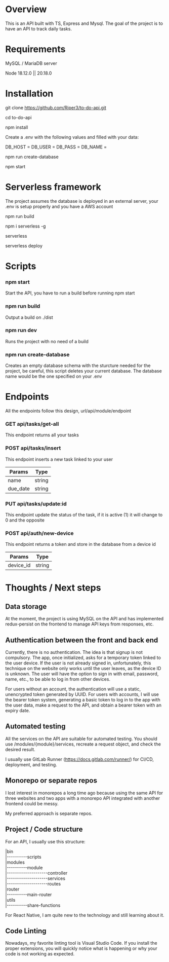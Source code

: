 # Overview

This is an API built with TS, Express and Mysql. The goal of the project is to have an API to track daily tasks.

# Requirements

MySQL / MariaDB server

Node 18.12.0 || 20.18.0

# Installation

git clone https://github.com/Riper3/to-do-api.git

cd to-do-api

npm install

Create a .env with the following values and filled with your data:

DB_HOST =
DB_USER =
DB_PASS =
DB_NAME =

npm run create-database

npm start

# Serverless framework

The project assumes the database is deployed in an external server, your .env is setup properly and you have a AWS account

npm run build

npm i serverless -g

serverless

serverless deploy

# Scripts

### npm start

Start the API, you have to run a build before running npm start

### npm run build

Output a build on ./dist

### npm run dev

Runs the project with no need of a build

### npm run create-database

Creates an empty database schema with the sturcture needed for the project, be careful, this script deletes your current database. The database name would be the one specified on your .env

# Endpoints

All the endpoints follow this design, url/api/module/endpoint

### GET api/tasks/get-all

This endpoint returns all your tasks

### POST api/tasks/insert

This endpoint inserts a new task linked to your user

| Params  | Type |
| ------------- |:-------------:|
| name      | string     |
| due_date      | string     |

### PUT api/tasks/update:id

This endpoint update the status of the task, if it is active (1) it will change to 0 and the opposite

### POST api/auth/new-device

This endpoint returns a token and store in the database from a device id

| Params  | Type |
| ------------- |:-------------:|
| device_id      | string     |

# Thoughts / Next steps

## Data storage

At the moment, the project is using MySQL on the API and has implemented redux-persist on the frontend to manage API keys from responses, etc.

## Authentication between the front and back end

Currently, there is no authentication. The idea is that signup is not compulsory. The app, once initialized, asks for a temporary token linked to the user device. If the user is not already signed in, unfortunately, this technique on the website only works until the user leaves, as the device ID is unknown. The user will have the option to sign in with email, password, name, etc., to be able to log in from other devices.

For users without an account, the authentication will use a static, unencrypted token generated by UUID. For users with accounts, I will use the bearer token system, generating a basic token to log in to the app with the user data, make a request to the API, and obtain a bearer token with an expiry date.

## Automated testing

All the services on the API are suitable for automated testing. You should use /modules/{module}/services, recreate a request object, and check the desired result.

I usually use GitLab Runner (https://docs.gitlab.com/runner/) for CI/CD, deployment, and testing.

## Monorepo or separate repos

I lost interest in monorepos a long time ago because using the same API for three websites and two apps with a monorepo API integrated with another frontend could be messy.

My preferred approach is separate repos.

## Project / Code structure

For an API, I usually use this structure:

|bin <br />
|----------scripts <br />
|modules <br />
|----------module <br />
|--------------------controller <br />
|--------------------services <br />
|--------------------routes <br />
|router <br />
|----------main-router <br />
|utils <br />
|----------share-functions <br />

For React Native, I am quite new to the technology and still learning about it.

## Code Linting

Nowadays, my favorite linting tool is Visual Studio Code. If you install the proper extensions, you will quickly notice what is happening or why your code is not working as expected.